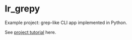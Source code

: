 # lr_grepy

Example project: grep-like CLI app implemented in Python.

See [project tutorial](https://literank.com/project/9/intro) here.
